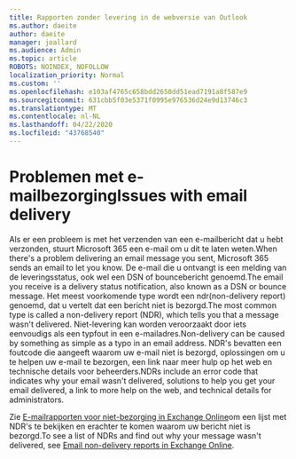 ```yaml
---
title: Rapporten zonder levering in de webversie van Outlook
ms.author: daeite
author: daeite
manager: joallard
ms.audience: Admin
ms.topic: article
ROBOTS: NOINDEX, NOFOLLOW
localization_priority: Normal
ms.custom: ''
ms.openlocfilehash: e103af4765c658bdd2650dd51ead7191a8f587e9
ms.sourcegitcommit: 631cbb5f03e5371f0995e976536d24e9d13746c3
ms.translationtype: MT
ms.contentlocale: nl-NL
ms.lasthandoff: 04/22/2020
ms.locfileid: "43768540"
---
```

# <a name="issues-with-email-delivery"></a><span data-ttu-id="b34ae-102">Problemen met e-mailbezorging</span><span class="sxs-lookup"><span data-stu-id="b34ae-102">Issues with email delivery</span></span>

<span data-ttu-id="b34ae-103">Als er een probleem is met het verzenden van een e-mailbericht dat u hebt verzonden, stuurt Microsoft 365 een e-mail om u dit te laten weten.</span><span class="sxs-lookup"><span data-stu-id="b34ae-103">When there's a problem delivering an email message you sent, Microsoft 365 sends an email to let you know.</span></span> <span data-ttu-id="b34ae-104">De e-mail die u ontvangt is een melding van de leveringsstatus, ook wel een DSN of bouncebericht genoemd.</span><span class="sxs-lookup"><span data-stu-id="b34ae-104">The email you receive is a delivery status notification, also known as a DSN or bounce message.</span></span> <span data-ttu-id="b34ae-105">Het meest voorkomende type wordt een ndr(non-delivery report) genoemd, dat u vertelt dat een bericht niet is bezorgd.</span><span class="sxs-lookup"><span data-stu-id="b34ae-105">The most common type is called a non-delivery report (NDR), which tells you that a message wasn't delivered.</span></span> <span data-ttu-id="b34ae-106">Niet-levering kan worden veroorzaakt door iets eenvoudigs als een typfout in een e-mailadres.</span><span class="sxs-lookup"><span data-stu-id="b34ae-106">Non-delivery can be caused by something as simple as a typo in an email address.</span></span> <span data-ttu-id="b34ae-107">NDR's bevatten een foutcode die aangeeft waarom uw e-mail niet is bezorgd, oplossingen om u te helpen uw e-mail te bezorgen, een link naar meer hulp op het web en technische details voor beheerders.</span><span class="sxs-lookup"><span data-stu-id="b34ae-107">NDRs include an error code that indicates why your email wasn't delivered, solutions to help you get your email delivered, a link to more help on the web, and technical details for administrators.</span></span>

<span data-ttu-id="b34ae-108">Zie [E-mailrapporten voor niet-bezorging in Exchange Online](https://docs.microsoft.com/exchange/mail-flow-best-practices/non-delivery-reports-in-exchange-online/non-delivery-reports-in-exchange-online)om een lijst met NDR's te bekijken en erachter te komen waarom uw bericht niet is bezorgd.</span><span class="sxs-lookup"><span data-stu-id="b34ae-108">To see a list of NDRs and find out why your message wasn't delivered, see [Email non-delivery reports in Exchange Online](https://docs.microsoft.com/exchange/mail-flow-best-practices/non-delivery-reports-in-exchange-online/non-delivery-reports-in-exchange-online).</span></span>